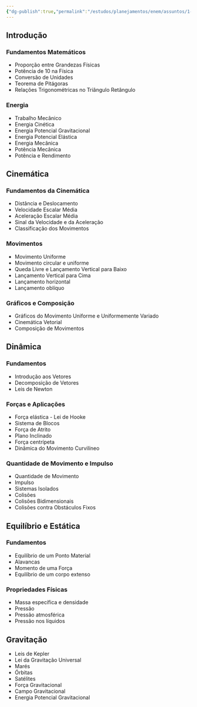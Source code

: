 ```yaml
---
{"dg-publish":true,"permalink":"/estudos/planejamentos/enem/assuntos/1-matematica-e-natureza/fisica-1/","updated":"2025-03-08T18:09:44.736-03:00"}
---
```


## Introdução

### Fundamentos Matemáticos

- Proporção entre Grandezas Físicas
- Potência de 10 na Física
- Conversão de Unidades
- Teorema de Pitágoras
- Relações Trigonométricas no Triângulo Retângulo

### Energia

- Trabalho Mecânico
- Energia Cinética
- Energia Potencial Gravitacional
- Energia Potencial Elástica
- Energia Mecânica
- Potência Mecânica
- Potência e Rendimento

## Cinemática

### Fundamentos da Cinemática

- Distância e Deslocamento
- Velocidade Escalar Média
- Aceleração Escalar Média
- Sinal da Velocidade e da Aceleração
- Classificação dos Movimentos

### Movimentos

- Movimento Uniforme
- Movimento circular e uniforme
- Queda Livre e Lançamento Vertical para Baixo
- Lançamento Vertical para Cima
- Lançamento horizontal
- Lançamento oblíquo

### Gráficos e Composição

- Gráficos do Movimento Uniforme e Uniformemente Variado
- Cinemática Vetorial
- Composição de Movimentos

## Dinâmica

### Fundamentos

- Introdução aos Vetores
- Decomposição de Vetores
- Leis de Newton

### Forças e Aplicações

- Força elástica - Lei de Hooke
- Sistema de Blocos
- Força de Atrito
- Plano Inclinado
- Força centrípeta
- Dinâmica do Movimento Curvilíneo

### Quantidade de Movimento e Impulso

- Quantidade de Movimento
- Impulso
- Sistemas Isolados
- Colisões
- Colisões Bidimensionais
- Colisões contra Obstáculos Fixos

## Equilíbrio e Estática

### Fundamentos

- Equilíbrio de um Ponto Material
- Alavancas
- Momento de uma Força
- Equilíbrio de um corpo extenso

### Propriedades Físicas

- Massa específica e densidade
- Pressão
- Pressão atmosférica
- Pressão nos líquidos

## Gravitação

- Leis de Kepler
- Lei da Gravitação Universal
- Marés
- Órbitas
- Satélites
- Força Gravitacional
- Campo Gravitacional
- Energia Potencial Gravitacional
